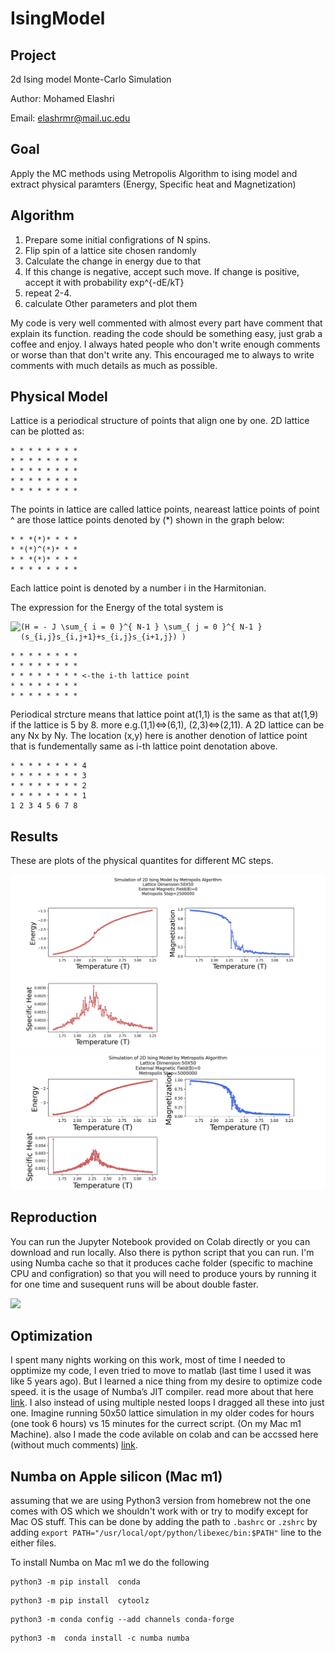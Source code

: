 # IsingModel

## Project 
2d Ising model Monte-Carlo Simulation

Author: Mohamed Elashri 

Email: elashrmr@mail.uc.edu

## Goal 

Apply the MC methods using Metropolis Algorithm to ising model and extract physical paramters (Energy, Specific heat and Magnetization)

## Algorithm 
  1. Prepare some initial configrations of N spins. 
  2. Flip spin of a lattice site chosen randomly 
  3. Calculate the change in energy due to that 
  4. If this change is negative, accept such move. If change is positive, accept it with probability exp^{-dE/kT}
  5. repeat 2-4. 
  6. calculate Other parameters and plot them 

My code is very well commented with almost every part have comment that explain its function. reading the code should be something easy, just grab a coffee and enjoy. I always hated people who don't write enough comments or worse than that don't write any. This encouraged me to always to write comments with much details as much as possible. 

## Physical Model
Lattice is a periodical structure of points that align one by one. 2D lattice can be plotted as: 

```
* * * * * * * *   
* * * * * * * * 
* * * * * * * *
* * * * * * * *
* * * * * * * *
```

The points in lattice are called lattice points, neareast lattice points of point ^ are those lattice points denoted by (*) shown in the graph below:
```
* * *(*)* * * *
* *(*)^(*)* * *
* * *(*)* * * *
* * * * * * * *
```
Each lattice point is denoted by a number i in the Harmitonian.

The expression for the Energy of the total system is 

<img align="left" src="https://latex.elashri.xyz/cgi-bin/mimetex.cgi?H%20=%20-%20J%20%5Csum_%7B%20i%20=%200%20%7D%5E%7B%20N-1%20%7D%20%5Csum_%7B%20j%20=%200%20%7D%5E%7B%20N-1%20%7D%20(s_%7Bi,j%7Ds_%7Bi,j+1%7D+s_%7Bi,j%7Ds_%7Bi+1,j%7D)">  

```
(H = - J \sum_{ i = 0 }^{ N-1 } \sum_{ j = 0 }^{ N-1 } (s_{i,j}s_{i,j+1}+s_{i,j}s_{i+1,j}) )
```



```
* * * * * * * * 
* * * * * * * *
* * * * * * * * <-the i-th lattice point
* * * * * * * *
* * * * * * * *
```

Periodical strcture means that lattice point at(1,1) is the same as that at(1,9) if the lattice is 5 by 8. more e.g.(1,1)<=>(6,1),
(2,3)<=>(2,11). A 2D lattice can be any Nx by Ny. The location (x,y) here is another denotion of lattice point that 
is fundementally same as i-th lattice point denotation above.

```
* * * * * * * * 4
* * * * * * * * 3
* * * * * * * * 2
* * * * * * * * 1
1 2 3 4 5 6 7 8 
```

## Results 

These are plots of the physical quantites for different MC steps. 

![250000 steps](./plots/plot_1.png)
![500000 steps](./plots/plot_2.png)


## Reproduction  
You can run the Jupyter Notebook provided on Colab directly or you can download and run locally. Also there is python script that you can run. I'm using Numba cache so that it produces cache folder (specific to machine CPU and configration) so that you will need to produce yours by running it for one time and susequent runs will be about double faster.  

  <tr>
    <td class="tg-yw4l"><a href="https://colab.research.google.com/github/MohamedElashri/IsingModel/blob/main/Ising.ipynb">
    <img src="https://colab.research.google.com/assets/colab-badge.svg" height = '23px' >
    </a></td>
  </tr>



## Optimization
I spent many nights working on this work, most of time I needed to opptimize my code, 
I even tried to move to matlab (last time I used it was like 5 years ago). 
But I learned a nice thing from my desire to optimize code speed. it is the usage of Numba’s JIT compiler. read more about that here [link](http://melashri.net/url/b).
I also instead of using multiple nested loops I dragged all these into just one.
Imagine running 50x50 lattice simulation in my older codes for hours (one took 6 hours) vs 15 minutes for the currect script. (On my Mac m1 Machine). 
also I made the code avilable on colab and can be accssed here (without much comments) [link](http://melashri.net/url/c).

## Numba on Apple silicon (Mac m1)
 assuming that we are using Python3 version from homebrew not the one comes with OS which we shouldn't work with or try to modify except for Mac OS stuff. This can be done by adding the path to `.bashrc` or `.zshrc` by adding `export PATH="/usr/local/opt/python/libexec/bin:$PATH"` line to the either files.
 
 
To install Numba on Mac m1 we do the following 

```
python3 -m pip install  conda 
```

```
python3 -m pip install  cytoolz
```

```
python3 -m conda config --add channels conda-forge
```


```
python3 -m  conda install -c numba numba
```



